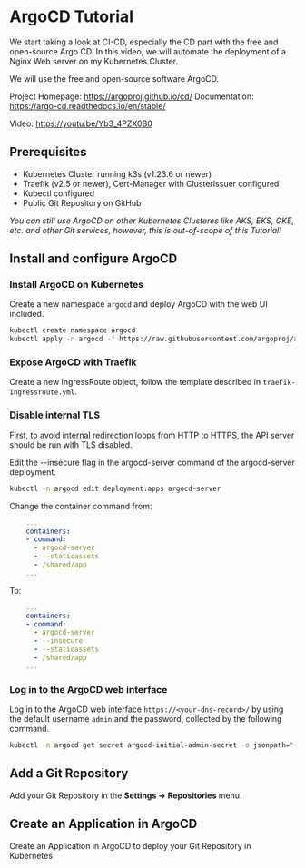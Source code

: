 # ArgoCD Tutorial
We start taking a look at CI-CD, especially the CD part with the free and open-source Argo CD. In this video, we will automate the deployment of a Nginx Web server on my Kubernetes Cluster. 

We will use the free and open-source software ArgoCD.

Project Homepage: https://argoproj.github.io/cd/
Documentation: https://argo-cd.readthedocs.io/en/stable/

Video: https://youtu.be/Yb3_4PZX0B0

## Prerequisites

- Kubernetes Cluster running k3s (v1.23.6 or newer)
- Traefik (v2.5 or newer), Cert-Manager with ClusterIssuer configured
- Kubectl configured
- Public Git Repository on GitHub

*You can still use ArgoCD on other Kubernetes Clusteres like AKS, EKS, GKE, etc. and other Git services, however, this is out-of-scope of this Tutorial!* 

## Install and configure ArgoCD

### Install ArgoCD on Kubernetes

Create a new namespace `argocd` and deploy ArgoCD with the web UI included.

```bash
kubectl create namespace argocd
kubectl apply -n argocd -f https://raw.githubusercontent.com/argoproj/argo-cd/stable/manifests/install.yaml
```

### Expose ArgoCD with Traefik

Create a new IngressRoute object, follow the template described in `traefik-ingressroute.yml`.

### Disable internal TLS

First, to avoid internal redirection loops from HTTP to HTTPS, the API server should be run with TLS disabled.

Edit the --insecure flag in the argocd-server command of the argocd-server deployment.

```bash
kubectl -n argocd edit deployment.apps argocd-server
```

Change the container command from:
```yml
    ...
    containers:
    - command:
      - argocd-server
      - --staticassets
      - /shared/app
    ...
```

To:
```yml
    ...
    containers:
    - command:
      - argocd-server
      - --insecure
      - --staticassets
      - /shared/app
    ...
```

### Log in to the ArgoCD web interface

Log in to the ArgoCD web interface `https://<your-dns-record>/` by using the default username `admin` and the password, collected by the following command.

```bash
kubectl -n argocd get secret argocd-initial-admin-secret -o jsonpath="{.data.password}" | base64 -d
```

## Add a Git Repository

Add your Git Repository in the **Settings -> Repositories** menu.

## Create an Application in ArgoCD

Create an Application in ArgoCD to deploy your Git Repository in Kubernetes
